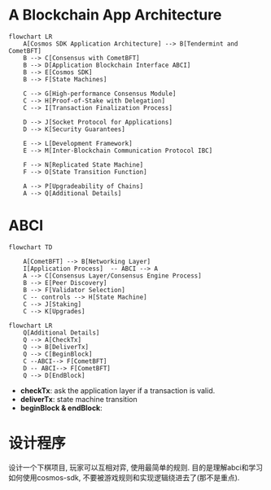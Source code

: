 # A Blockchain App Architecture



```mermaid
flowchart LR
    A[Cosmos SDK Application Architecture] --> B[Tendermint and CometBFT]
    B --> C[Consensus with CometBFT]
    B --> D[Application Blockchain Interface ABCI]
    B --> E[Cosmos SDK]
    B --> F[State Machines]
    
    C --> G[High-performance Consensus Module]
    C --> H[Proof-of-Stake with Delegation]
    C --> I[Transaction Finalization Process]
    
    D --> J[Socket Protocol for Applications]
    D --> K[Security Guarantees]
    
    E --> L[Development Framework]
    E --> M[Inter-Blockchain Communication Protocol IBC]
    
    F --> N[Replicated State Machine]
    F --> O[State Transition Function]
    
    A --> P[Upgradeability of Chains]
    A --> Q[Additional Details]
```

# ABCI
```mermaid
flowchart TD 

    A[CometBFT] --> B[Networking Layer]  
    I[Application Process]  -- ABCI --> A
    A --> C[Consensus Layer/Consensus Engine Process]  
    B --> E[Peer Discovery]  
    B --> F[Validator Selection]  
    C -- controls --> H[State Machine]  
    C --> J[Staking]  
    C --> K[Upgrades]  
```

```mermaid
flowchart LR
    Q[Additional Details]
    Q --> A[CheckTx]
    Q --> B[DeliverTx]
    Q --> C[BeginBlock]
    C --ABCI--> F[CometBFT]
    D -- ABCI--> F[CometBFT]
    Q --> D[EndBlock]

```

* **checkTx**:  ask the application layer if a transaction is valid. 
* **deliverTx**: state machine transition
* **beginBlock & endBlock**: 


# 设计程序

设计一个下棋项目, 玩家可以互相对弈, 使用最简单的规则. 目的是理解abci和学习如何使用cosmos-sdk, 不要被游戏规则和实现逻辑绕进去了(那不是重点).

